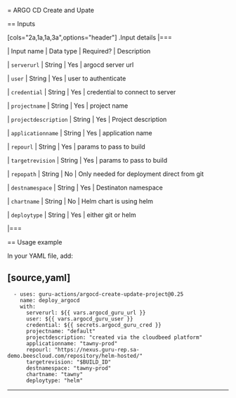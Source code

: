 = ARGO CD Create and Upate

== Inputs

[cols="2a,1a,1a,3a",options="header"]
.Input details
|===

| Input name
| Data type
| Required?
| Description

| `serverurl`
| String
| Yes
| argocd server url

| `user`
| String
| Yes
| user to authenticate

| `credential`
| String
| Yes
| credential to connect to server

| `projectname`
| String
| Yes
| project name

| `projectdescription`
| String
| Yes
| Project description

| `applicationname`
| String
| Yes
| application name

| `repourl`
| String
| Yes
| params to pass to build

| `targetrevision`
| String
| Yes
| params to pass to build

| `repopath`
| String
| No
| Only needed for deployment direct from git

| `destnamespace`
| String
| Yes
| Destinaton namespace

| `chartname`
| String
| No
| Helm chart is using helm

| `deploytype`
| String
| Yes
| either git or helm



|===



== Usage example

In your YAML file, add:

[source,yaml]
----
      - uses: guru-actions/argocd-create-update-project@0.25
        name: deploy_argocd
        with:
          serverurl: ${{ vars.argocd_guru_url }}
          user: ${{ vars.argocd_guru_user }}
          credential: ${{ secrets.argocd_guru_cred }} 
          projectname: "default"
          projectdescription: "created via the cloudbeed platform"
          applicationname: "tawny-prod"
          repourl: "https://nexus.guru-rep.sa-demo.beescloud.com/repository/helm-hosted/"
          targetrevision: "$BUILD_ID"
          destnamespace: "tawny-prod"
          chartname: "tawny"
          deploytype: "helm"

----

